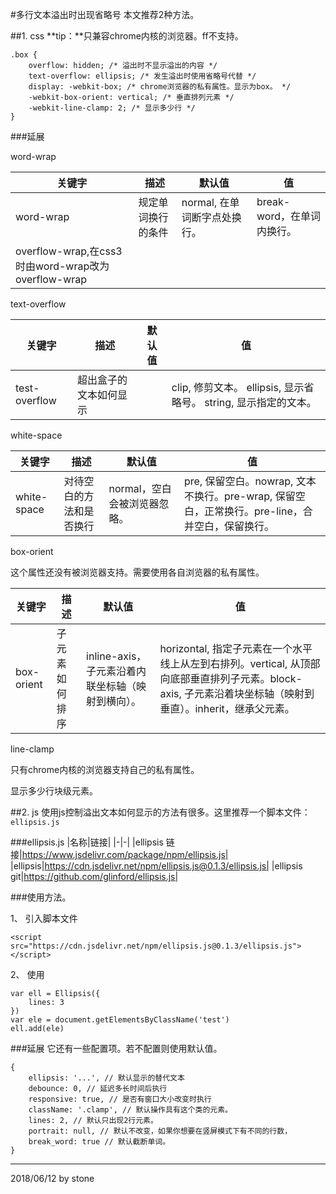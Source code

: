 #多行文本溢出时出现省略号
本文推荐2种方法。  

##1. css
**tip：**只兼容chrome内核的浏览器。ff不支持。  

    .box {
        overflow: hidden; /* 溢出时不显示溢出的内容 */
        text-overflow: ellipsis; /* 发生溢出时使用省略号代替 */
        display: -webkit-box; /* chrome浏览器的私有属性。显示为box。 */
        -webkit-box-orient: vertical; /* 垂直排列元素 */
        -webkit-line-clamp: 2; /* 显示多少行 */
    }

###延展

word-wrap

|关键字|描述|默认值|值|
|-|-|-|-|
|word-wrap|规定单词换行的条件|normal, 在单词断字点处换行。|break-word，在单词内换行。|
|overflow-wrap,在css3时由word-wrap改为overflow-wrap||||

text-overflow

|关键字|描述|默认值|值|
|-|-|-|-|
|test-overflow|超出盒子的文本如何显示||clip, 修剪文本。 ellipsis, 显示省略号。 string, 显示指定的文本。|

white-space

|关键字|描述|默认值|值|
|-|-|-|-|
|white-space|对待空白的方法和是否换行|normal，空白会被浏览器忽略。|pre, 保留空白。nowrap, 文本不换行。pre-wrap, 保留空白，正常换行。pre-line，合并空白，保留换行。|

box-orient

这个属性还没有被浏览器支持。需要使用各自浏览器的私有属性。

|关键字|描述|默认值|值|
|-|-|-|-|
|box-orient|子元素如何排序|inline-axis，子元素沿着内联坐标轴（映射到横向）。|horizontal, 指定子元素在一个水平线上从左到右排列。vertical, 从顶部向底部垂直排列子元素。block-axis, 子元素沿着块坐标轴（映射到垂直）。inherit，继承父元素。|

line-clamp

只有chrome内核的浏览器支持自己的私有属性。  

显示多少行块级元素。  

##2. js
使用js控制溢出文本如何显示的方法有很多。这里推荐一个脚本文件：`ellipsis.js`  

###ellipsis.js
|名称|链接|
|-|-|
|ellipsis 链接|https://www.jsdelivr.com/package/npm/ellipsis.js|
|ellipsis|https://cdn.jsdelivr.net/npm/ellipsis.js@0.1.3/ellipsis.js|
|ellipsis git|https://github.com/glinford/ellipsis.js|

###使用方法。

1、 引入脚本文件  

    <script src="https://cdn.jsdelivr.net/npm/ellipsis.js@0.1.3/ellipsis.js"></script>

2、 使用  

    var ell = Ellipsis({
        lines: 3
    })
    var ele = document.getElementsByClassName('test')
    ell.add(ele)

###延展
它还有一些配置项。若不配置则使用默认值。  

    {
        ellipsis: '...', // 默认显示的替代文本
        debounce: 0, // 延迟多长时间后执行
        responsive: true, // 是否有窗口大小改变时执行
        className: '.clamp', // 默认操作具有这个类的元素。
        lines: 2, // 默认只出现2行元素。
        portrait: null, // 默认不改变，如果你想要在竖屏模式下有不同的行数，
        break_word: true // 默认截断单词。
    }

***

2018/06/12 by stone
